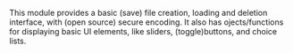 This module provides a basic (save) file creation, loading and deletion interface, with (open source) secure encoding.
It also has ojects/functions for displaying basic UI elements, like sliders, (toggle)buttons, and choice lists.

